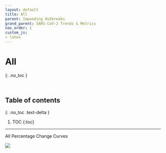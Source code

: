 ```yaml
---
layout: default
title: All
parent: Impending Outbreaks
grand_parent: SARS-CoV-2 Trends & Metrics
nav_order: 1
custom_js:
- latex
---
```


# All
{: .no_toc }

<br>

## Table of contents
{: .no_toc .text-delta }

1. TOC
{:toc}

---

All Percentage Change Curves

<div>
  <div class='tableauPlaceholder' id='viz1606317021717' style='position: relative'>
    <noscript><a href='#'><img alt=' ' src='https://public.tableau.com/static/images/pe/percentages_twb/percentages_twb/1_rss.png' style='border: none' /></a></noscript>
    <object class='tableauViz'  style='display:none;'>
      <param name='host_url' value='https://public.tableau.com/' /> <param name='embed_code_version' value='3' /> <param name='site_root' value='' />
      <param name='name' value='percentages_twb/percentages_twb' />
      <param name='tabs' value='no' /> <param name='toolbar' value='yes' />
      <param name='static_image' value='https://public.tableau.com/static/images/pe/percentages_twb/percentages_twb/1.png' />
      <param name='animate_transition' value='yes' />
      <param name='display_static_image' value='yes' /><param name='display_spinner' value='yes' />
      <param name='display_overlay' value='yes' /><param name='display_count' value='yes' />
      <param name='language' value='en' />
    </object>
  </div>
  <script type='text/javascript'>
      var divElement = document.getElementById('viz1606317021717');
      var vizElement = divElement.getElementsByTagName('object')[0];
      vizElement.style.width='500px';vizElement.style.height='1477px';
      var scriptElement = document.createElement('script');
      scriptElement.src = 'https://public.tableau.com/javascripts/api/viz_v1.js';
      vizElement.parentNode.insertBefore(scriptElement, vizElement);
  </script>
</div>
